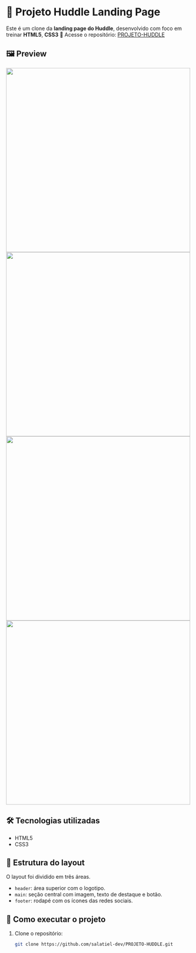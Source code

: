 # 💬 Projeto Huddle Landing Page

Este é um clone da **landing page do Huddle**, desenvolvido com foco em treinar **HTML5**, **CSS3**
🔗 Acesse o repositório: [PROJETO-HUDDLE](https://github.com/salatiel-dev/PROJETO-HUDDLE)

## 🖼️ Preview

<img src="(https://github.com/user-attachments/assets/7c01f849-c77d-441f-86b1-05ddf8b86c24)" width="500" />
<img src="(https://github.com/user-attachments/assets/ea39f3e3-b148-4046-8975-2565efb11adb)" width="500" />
<img src="(https://github.com/user-attachments/assets/5289930c-df89-4a45-bc19-671d7846c58e)"  width="500" />
<img src=(https://github.com/user-attachments/assets/ed5826c7-e7ed-4945-a058-95fc09082708)" width="500" />



## 🛠️ Tecnologias utilizadas

- HTML5
- CSS3

## 🧱 Estrutura do layout

O layout foi dividido em três áreas.

- `header`: área superior com o logotipo.
- `main`: seção central com imagem, texto de destaque e botão.
- `footer`: rodapé com os ícones das redes sociais.

## 🚀 Como executar o projeto

1. Clone o repositório:
   ```bash
   git clone https://github.com/salatiel-dev/PROJETO-HUDDLE.git
